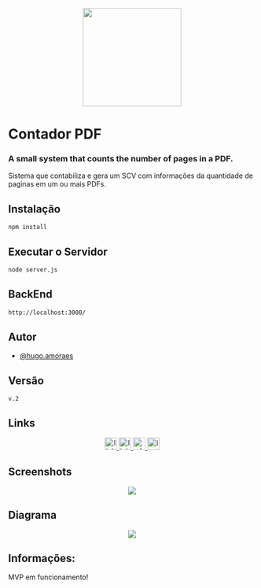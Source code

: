 <div align="center">
<img src="https://github.com/HugoaMoraes/IconDigital/assets/102623594/a6c43865-6821-472b-9c05-65878d4e8780" width="200px" />
</div>

# Contador PDF

### A small system that counts the number of pages in a PDF.

Sistema que contabiliza e gera um SCV com informações da quantidade de paginas em um ou mais PDFs.

## Instalação

```bash
npm install
```

## Executar o Servidor

```bash
node server.js
```

## BackEnd

```bash
http://localhost:3000/
```

## Autor

- [@hugo.amoraes](https://github.com/HugoaMoraes)

## Versão

`v.2`

## Links

<div align="center">
  <a href="https://linktr.ee/hug.odesign" target="_blank">
    <img src="https://img.shields.io/static/v1?message=Linktree&logo=linktree&label=&color=1de9b6&logoColor=white&labelColor=&style=for-the-badge" height="25" alt="linktree logo"  />
  </a>
  <a href="https://www.linkedin.com/in/hugoamoraes/" target="_blank">
    <img src="https://img.shields.io/static/v1?message=LinkedIn&logo=linkedin&label=&color=0077B5&logoColor=white&labelColor=&style=for-the-badge" height="25" alt="linkedin logo"  />
  </a>
  <a href="https://api.whatsapp.com/send?phone=5561986391903" target="_blank">
    <img src="https://img.shields.io/static/v1?message=Whatsapp&logo=whatsapp&label=&color=25D366&logoColor=white&labelColor=&style=for-the-badge" height="25" alt="whatsapp logo"  />
  </a>
  <a href="https://www.instagram.com/hugo.amoraes/" target="_blank">
    <img src="https://img.shields.io/static/v1?message=Instagram&logo=instagram&label=&color=E4405F&logoColor=white&labelColor=&style=for-the-badge" height="25" alt="instagram logo"  />
  </a>
</div>

## Screenshots

<div align="center">
<img src="https://github.com/user-attachments/assets/d5f3106e-47d2-4ade-b583-f92a853e5781" width="auto" />
</div>

## Diagrama

<div align="center">
<img src="https://github.com/user-attachments/assets/f30585d6-945f-4bd9-908f-dbbeea0131f3" width="auto" />
</div>

## Informações:

MVP em funcionamento!
